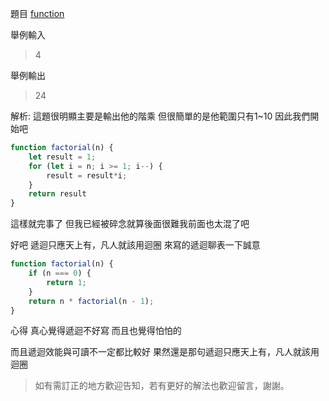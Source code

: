 題目
[function](hhttps://www.hackerrank.com/challenges/js10-function/problem)

舉例輸入
>4

舉例輸出
>24

解析:
這題很明顯主要是輸出他的階乘
但很簡單的是他範圍只有1~10
因此我們開始吧
```js
function factorial(n) {
    let result = 1;
    for (let i = n; i >= 1; i--) { 
        result = result*i;
    }
    return result
}
```

這樣就完事了
但我已經被碎念就算後面很難我前面也太混了吧

好吧
遞迴只應天上有，凡人就該用迴圈
來寫的遞迴聊表一下誠意
```js
function factorial(n) {
    if (n === 0) {
        return 1;
    }
    return n * factorial(n - 1);
}
```

心得
真心覺得遞迴不好寫
而且也覺得怕怕的

而且遞迴效能與可讀不一定都比較好
果然還是那句遞迴只應天上有，凡人就該用迴圈


>如有需訂正的地方歡迎告知，若有更好的解法也歡迎留言，謝謝。
